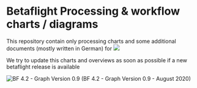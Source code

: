 # Betaflight Processing & workflow charts / diagrams
This repository contain only processing charts and some additional documents (mostly written in German) for 
![](https://github.com/betaflight/betaflight/blob/master/docs/assets/images/bf_logo.png)

We try to update this charts and overviews as soon as possible if a new betaflight release is available

![BF 4.2 - Graph Version 0.9](https://github.com/mrRobot62/betaflight_processing/blob/master/bf-4.2_processing-workflow.png)
(BF 4.2 - Graph Version 0.9 - August 2020)
